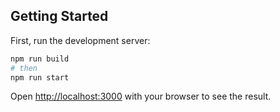 ## Getting Started

First, run the development server:

```bash
npm run build
# then
npm run start
```

Open [http://localhost:3000](http://localhost:3000) with your browser to see the result.


